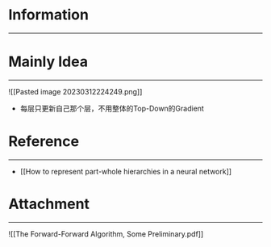 # Information
---


# Mainly Idea
---
![[Pasted image 20230312224249.png]]

- 每层只更新自己那个层，不用整体的Top-Down的Gradient 
# Reference
---
- [[How to represent part-whole hierarchies in a neural network]]

# Attachment
---
![[The Forward-Forward Algorithm, Some Preliminary.pdf]]